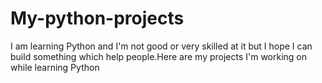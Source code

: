 # My-python-projects

I am learning Python and I'm not good or very skilled at it but I hope I can build something which help people.Here are my projects I'm working on while learning Python
